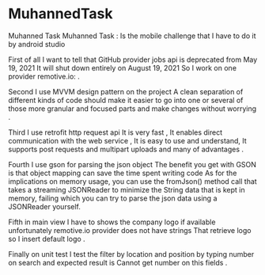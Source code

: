 # MuhannedTask
Muhanned Task
Muhanned Task : Is the mobile challenge that I have to do it by android studio 

First  of all I want to tell that GitHub provider jobs api is deprecated from May 19, 2021
It will shut down entirely on August 19, 2021
So I work on one provider remotive.io: .

Second I use MVVM design pattern on the project A clean separation of different kinds of code should make it easier to go into one or several of those more granular and focused parts and make changes without worrying .

Third I use retrofit http request api It is very fast , It enables direct communication with the web service , It is easy to use and understand, It supports post requests and multipart uploads and many of advantages .

Fourth I use gson for parsing the json object 
The benefit you get with GSON is that object mapping can save the time spent writing code As for the implications on memory usage, you can use the fromJson() method call that takes a streaming JSONReader to minimize the String data that is kept in memory, failing which you can try to parse the json data using a JSONReader yourself.

Fifth in main view I have to shows the company logo if available unfortunately remotive.io provider does not have strings 
That retrieve logo so I insert default logo .

Finally on unit test I test the filter by location and position by typing number on search and expected result is Cannot get number on this fields . 

 
